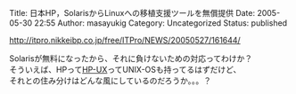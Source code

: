 Title: 日本HP，SolarisからLinuxへの移植支援ツールを無償提供
Date: 2005-05-30 22:55
Author: masayukig
Category: Uncategorized
Status: published

<http://itpro.nikkeibp.co.jp/free/ITPro/NEWS/20050527/161644/>

Solarisが無料になったから、それに負けないための対応ってわけか？  
そういえば、HPって[HP-UX](http://h50146.www5.hp.com/products/software/oe/hpux/index.html)ってUNIX-OSも持ってるはずだけど、  
それとの住み分けはどんな風にしているのだろうか。。。？
